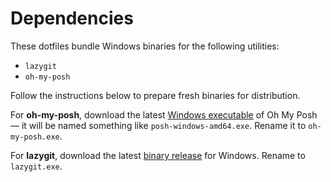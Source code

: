 # Dependencies

These dotfiles bundle Windows binaries for the following utilities:

- `lazygit`
- `oh-my-posh`

Follow the instructions below to prepare fresh binaries for distribution.

For **oh-my-posh**, download the latest [Windows executable](https://github.com/JanDeDobbeleer/oh-my-posh/releases) of Oh My Posh — it will be named something like `posh-windows-amd64.exe`. Rename it to `oh-my-posh.exe`.

For **lazygit**, download the latest [binary release](https://github.com/jesseduffield/lazygit/releases) for Windows. Rename to `lazygit.exe`.
